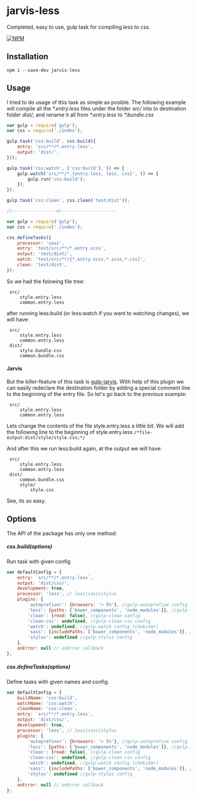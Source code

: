 # jarvis-less
Completed, easy to use, gulp task for compiling less to css.

[![NPM](https://nodei.co/npm/jarvis-less.png)](https://npmjs.org/package/jarvis-less)

## Installation
`npm i --save-dev jarvis-less`

## Usage
I tried to do usage of this task as simple as posible.
The following example will compile all the _*.entry.less_ files under the folder _src/_ into to destination folder _dist/_, and rename it all from _*.entry.less_ to _*.bundle.css_

```javascript
var gulp = require('gulp');
var css = require('./index');

gulp.task('css:build', css.build({
    entry: 'src/**/*.entry.less',
    output: 'dist/',
}));

gulp.task('css:watch', ['css:build'], () => {
    gulp.watch('src/**/*.{entry.less, less, css}', () => {
        gulp.run('css:build');
    });
});

gulp.task('css:clean', css.clean('test/dist'));

//-----------------or---------------------

var gulp = require('gulp');
var css = require('./index');

css.defineTasks({
    processor: 'sass',
    entry: 'test/src/**/*.entry.scss',
    output: 'test/dist/',
    watch: 'test/src/**/{*.entry.scss,*.scss,*.css}',
    clean: 'test/dist',
});
```

So we had the folowing file tree:

     src/
         style.entry.less
         common.entry.less

after running less:build (or less:watch if you want to watching changes), we will have:

     src/
         style.entry.less
         common.entry.less
     dist/
         style.bundle.css
         common.bundle.css

#### Jarvis
But the killer-feature of this task is [gulp-jarvis](https://github.com/Sujimoshi/gulp-jarvis).
With help of this plugin we can easily redeclare the destination folder by adding a special comment line to the beginning of the entry file.
So let's go back to the previous example:

     src/
         style.entry.less
         common.entry.less

Lets change the contents of the file style.entry.less a little bit. We will add the following line to the beginning of style.entry.less
`/*file-output:dist/style/style.css;*/`

And after this we run less:build again, at the output we will have:

     src/
         style.entry.less
         common.entry.less
     dist/
         common.bundle.css
         style/
             style.css
             
See, its so easy.

## Options
The API of the package has only one method:

##### css.build(options)
Run task with given config

```javascript
var defaultConfig = {
    entry: `src/**/*.entry.less`,
    output: 'dist/css/',
    development: true,
    processor: 'less', // less|sass|stylus
    plugins: {
        'autoprefixer': {browsers: '> 5%'}, //gulp-autoprefixe config
        'less': {paths: ['bower_components', 'node_modules']}, //gulp-less config
        'clean': {read: false}, //gulp-clean config
        'clean-css': undefined, //gulp-clean-css config
        'watch': undefined, //gulp-watch config (chokidar)
        'sass': {includePaths: ['bower_components', 'node_modules']}, //gulp-sass config
        'stylus': undefined //gulp-stylus config
    },
    onError: null // onError callback
};
```

##### css.defineTasks(options)
Define tasks with given names and config.

```javascript
var defaultConfig = {
    buildName: 'css:build',
    watchName: 'css:watch',
    cleanName: 'css:clean',
    entry: `src/**/*.entry.less`,
    output: 'dist/css/',
    development: true,
    processor: 'less', // less|sass|stylus
    plugins: {
        'autoprefixer': {browsers: '> 5%'}, //gulp-autoprefixe config
        'less': {paths: ['bower_components', 'node_modules']}, //gulp-less config
        'clean': {read: false}, //gulp-clean config
        'clean-css': undefined, //gulp-clean-css config
        'watch': undefined, //gulp-watch config (chokidar)
        'sass': {includePaths: ['bower_components', 'node_modules']}, //gulp-sass config
        'stylus': undefined //gulp-stylus config
    },
    onError: null // onError callback
};
```
